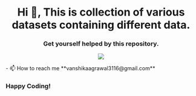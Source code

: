 <h1 align="center">Hi 👋, This is collection of various datasets containing different data.</h1>
<h3 align="center">Get yourself helped by this repository.</h3>

<p align="center"> <img src="https://user-images.githubusercontent.com/91271424/194719171-8d15029d-31ee-4c9c-9864-b1e5b81d3237.png" /> </p>
- 📫 How to reach me **vanshikaagrawal3116@gmail.com**

<h3>Happy Coding!</h3>
